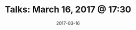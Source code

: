 ---
title:  "Talks: March 16, 2017 @ 17:30"
date:   2017-03-16
meetup_id: "237807336"
meetup_url: "https://www.meetup.com/CocoaHeads-Montreal/events/237807336/"
venue_name: "WeWork L'Avenue"
venue_address: "1275 Avenue des Canadiens-de-Montréal, 5th floor, Montréal, QC"
venue_address_map_url: "https://maps.google.com/maps?f=q&hl=en&q=1275+Avenue+des+Canadiens-de-Montr%C3%A9al%2C+Montr%C3%A9al%2C+QC%2C+H3B+5E8%2C+ca"
speakers:
  - name: "Kathy Tavel"
    title: "Making Meetup"
    twitter: kathytafel‬
  - name: "Frank Courville"
    title: "Supercharge your Apps with NSOperations"
    twitter: frankacy
---